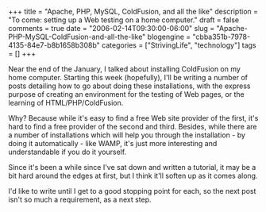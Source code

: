 +++
title = "Apache, PHP, MySQL, ColdFusion, and all the like"
description = "To come: setting up a Web testing on a home computer."
draft = false
comments = true
date = "2006-02-14T09:30:00-06:00"
slug = "Apache-PHP-MySQL-ColdFusion-and-all-the-like"
blogengine = "cbba351b-7978-4135-84e7-b8b1658b308b"
categories = ["StrivingLife", "technology"]
tags = []
+++

<p>
Near the end of the January, I talked about installing ColdFusion on my home computer. Starting this week (hopefully), I&#39;ll be writing a number of posts detailing how to go about doing these installations, with the express purpose of creating an environment for the testing of Web pages, or the learning of HTML/PHP/ColdFusion.<!--more--><!--adsense-->
</p>
<p>
Why? Because while it&#39;s easy to find a free Web site provider of the first, it&#39;s hard to find a free provider of the second and third. Besides, while there are a number of installations which will help you through the installation - by doing it automatically - like WAMP, it&#39;s just more interesting and understandable if you do it yourself.
</p>
<p>
Since it&#39;s been a while since I&#39;ve sat down and written a tutorial, it may be a bit hard around the edges at first, but I think it&#39;ll soften up as it comes along.
</p>
<p>
I&#39;d like to write until I get to a good stopping point for each, so the next post isn&#39;t so much a requirement, as a next step.
</p>

